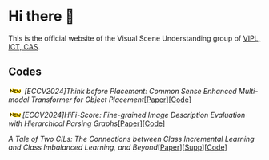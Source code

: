 # Hi there 👋

This is the official website of the Visual Scene Understanding group of [VIPL, ICT, CAS](https://vipl.ict.ac.cn/).

## Codes

[![new](https://github.com/RUCAIBox/RecBole/raw/master/asset/new.gif)](https://github.com/RUCAIBox/RecBole/blob/master/asset/new.gif)
_[ECCV2024]Think before Placement: Common Sense Enhanced Multi-modal Transformer for Object Placement_[[Paper](https://www.ecva.net/papers/eccv_2024/papers_ECCV/papers/09204.pdf)][[Code](https://github.com/JiayuXu829/ThinkBeforePlacement)]

[![new](https://github.com/RUCAIBox/RecBole/raw/master/asset/new.gif)](https://github.com/RUCAIBox/RecBole/blob/master/asset/new.gif)_[ECCV2024]HiFi-Score: Fine-grained Image Description Evaluation with Hierarchical Parsing Graphs_[[Paper](https://www.ecva.net/papers/eccv_2024/papers_ECCV/papers/07957.pdf)][[Code](https://github.com/lydia7632/HiFi-Score)]

_A Tale of Two CILs: The Connections between Class Incremental Learning and Class Imbalanced Learning, and Beyond_[[Paper](https://openaccess.thecvf.com/content/CVPR2021W/CLVision/papers/He_A_Tale_of_Two_CILs_The_Connections_Between_Class_Incremental_CVPRW_2021_paper.pdf)][[Supp](https://openaccess.thecvf.com/content/CVPR2021W/CLVision/supplemental/He_A_Tale_of_CVPRW_2021_supplemental.pdf)][[Code](https://github.com/TonyPod/Two-CILs)]

<!--

**Here are some ideas to get you started:**

🙋‍♀️ A short introduction - what is your organization all about?
🌈 Contribution guidelines - how can the community get involved?
👩‍💻 Useful resources - where can the community find your docs? Is there anything else the community should know?
🍿 Fun facts - what does your team eat for breakfast?
🧙 Remember, you can do mighty things with the power of [Markdown](https://docs.github.com/github/writing-on-github/getting-started-with-writing-and-formatting-on-github/basic-writing-and-formatting-syntax)
-->
